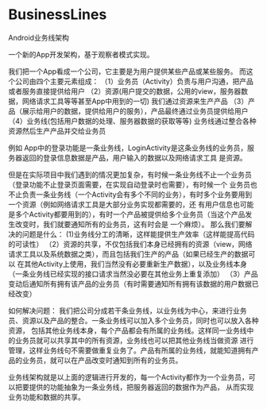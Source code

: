 # BusinessLines
Android业务线架构

一个新的App开发架构，基于观察者模式实现。


我们把一个App看成一个公司，它主要是为用户提供某些产品或某些服务。
而这个公司由四个主要元素组成：
  （1）业务员（Activity）负责与用户沟通，把产品或者服务直接提供给用户
  （2）资源(用户提交的数据，公用的view，服务器数据，网络请求工具等等甚至App中用到的一切) 我们通过资源来生产产品
  （3）产品（展示给用户的数据，提供给用户的服务），产品最终通过业务员提供给用户
  （4）业务线(包括用户数据的处理、服务器数据的获取等等) 业务线通过整合各种资源然后生产产品并交给业务员
  
  例如 App中的登录功能是一条业务线，LoginActivity是这条业务线的业务员，服务器返回的登录信息数据是产品，用户输入的数据以及网络请求工具
  是资源。
  
  但是在实际项目中我们遇到的情况更加复杂，有时候一条业务线不止一个业务员（登录功能不止登录页面需要，在实现自动登录时也需要），有时候一个
  业务员也不止负责一条业务线（一个Activity会有多个不同的业务），有时多个业务要用到一个资源（例如网络请求工具是大部分业务实现都需要的，还
  有用户信息也可能是多个Activity都要用到的），有时一个产品被提供给多个业务员（当这个产品发生改变时，我们就要通知所有的业务员，这有时会是
  一个麻烦）。
  那么我们要解决的问题是什么：
  (1)业务线分工的清晰，这样能提供生产效率（这样能提高代码的可读性）
 （2）资源的共享，不仅包括我们本身已经拥有的资源（view，网络请求工具以及系统数据之类），而且包括我们生产的产品（如果已经生产的数据可以
 在其他Activity上使用，我们当然没有必要重新生产数据），以及业务线本身（一条业务线已经实现的接口请求当然没必要在其他业务上重复添加）
 （3）产品变动后通知所有拥有该产品的业务员（有时需要通知所有拥有该数据的用户数据已经改变）
 
 如何解决问题：
  我们把公司分成若干条业务线，以业务线为中心，来进行业务员、资源以及产品的整合。一条业务线可以加入多个业务员，同时也可以放入各种资源，
  包括其他业务线本身，每个产品都会有所属的业务线。这样同一业务线中的业务员就可以共享其中的所有资源，业务线也可以把其他业务线当做资源
  进行管理，这样业务线句不需要做重复业务了。产品有所属的业务线，就能知道拥有产品的业务员，就可以在产品改变时通知到所有的业务员。
  
  业务线架构就是以上面的逻辑进行开发的，每一个Activity都作为一个业务员，可以把要提供的功能抽象为一条业务线，把服务器返回的数据作为产品，
  从而实现业务功能和数据的共享。
  
